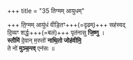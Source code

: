 +++
title = "35 तिग्मम् आयुधम्"

+++
ति॒ग्मम् आयु॑धं वीडि॒तꣳ+++(=दृढम्)+++ सह॑स्वद्  
दि॒व्यꣳ शर्द्धः॒+++(=बलं)+++ पृत॑नासु **जि॒ष्णु** ।  
**स्तौमि॑** दे॒वान् म॒रुतो॑ **नाथि॒तो जोह॑वीमि॒**  
ते नो॑ **मुञ्च॒न्त्व्** एन॑सः ॥